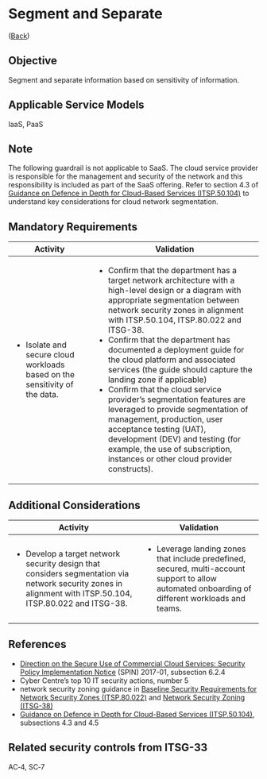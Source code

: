 # Segment and Separate

([Back](../README.md))

## Objective

Segment and separate information based on sensitivity of information.

## Applicable Service Models

IaaS, PaaS

## Note

The following guardrail is not applicable to SaaS. The cloud service provider is responsible for the management and security of the network and this responsibility is included as part of the SaaS offering. Refer to section 4.3 of [Guidance on Defence in Depth for Cloud-Based Services (ITSP.50.104)](https://cyber.gc.ca/en/guidance/itsp50104-guidance-defence-depth-cloud-based-services) to understand key considerations for cloud network segmentation.

## Mandatory Requirements

| Activity                                                                     | Validation                                                                                                                                                                                                                                                                                                                                                                                                                                                                                                                                                                                                            |
| ------------------------------------------------------------------------------------------ | --------------------------------------------------------------------------------------------------------------------------------------------------------------------------------------------------------------------------------------------------------------------------------------------------------------------------------------------------------------------------------------------------------------------------------------------------------------------------------------------------------------------------------------------------------------------------------------------------------------------- |
| <ul><li>Isolate and secure cloud workloads based on the sensitivity of the data.</li></ul> | <ul><li>Confirm that the department has a target network architecture with a high-level design or a diagram with appropriate segmentation between network security zones in alignment with ITSP.50.104, ITSP.80.022 and ITSG-38.</li><li>Confirm that the department has documented a deployment guide for the cloud platform and associated services (the guide should capture the landing zone if applicable)</li><li>Confirm that the cloud service provider’s segmentation features are leveraged to provide segmentation of management, production, user acceptance testing (UAT), development (DEV) and testing (for example, the use of subscription, instances or other cloud provider constructs).</li></ul> |

## Additional Considerations

| Activity                                                                                                                                 |     Validation                                                                                                                                                                             |
| --------------------------------------------------------------------------------------------------------------------------------------------------------- | -------------------------------------------------------------------------------------------------------------------------------------------------------------------------------- |
| <ul><li>Develop a target network security design that considers segmentation via network security zones in alignment with ITSP.50.104, ITSP.80.022 and ITSG-38.</li></ul> | <ul><li>Leverage landing zones that include predefined, secured, multi-account support to allow automated onboarding of different workloads and teams.</li></ul> |

## References

- [Direction on the Secure Use of Commercial Cloud Services: Security Policy Implementation Notice](https://www.canada.ca/en/treasury-board-secretariat/services/access-information-privacy/security-identity-management/direction-secure-use-commercial-cloud-services-spin.html) (SPIN) 2017-01, subsection 6.2.4
- Cyber Centre’s top 10 IT security actions, number 5
- network security zoning guidance in [Baseline Security Requirements for Network Security Zones (ITSP.80.022)](https://cyber.gc.ca/en/guidance/baseline-security-requirements-network-security-zones-government-canada-itsg-22) and [Network Security Zoning (ITSG-38)](https://cyber.gc.ca/en/guidance/network-security-zoning-design-considerations-placement-services-within-zones-itsg-38)
- [Guidance on Defence in Depth for Cloud-Based Services (ITSP.50.104)](https://cyber.gc.ca/en/guidance/itsp50104-guidance-defence-depth-cloud-based-services), subsections 4.3 and 4.5

## Related security controls from ITSG-33

AC‑4, SC‑7
